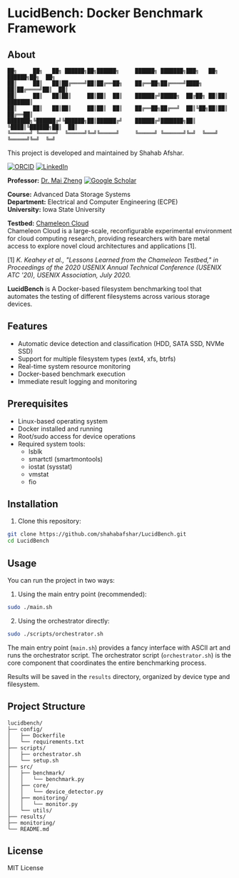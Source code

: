 # LucidBench: Docker Benchmark Framework

## About

```
██╗     ██╗   ██╗ ██████╗██╗██████╗     ██████╗ ███████╗███╗   ██╗ ██████╗██╗  ██╗
██║     ██║   ██║██╔════╝██║██╔══██╗    ██╔══██╗██╔════╝████╗  ██║██╔════╝██║  ██║
██║     ██║   ██║██║     ██║██║  ██║    ██████╔╝█████╗  ██╔██╗ ██║██║     ███████║
██║     ██║   ██║██║     ██║██║  ██║    ██╔══██╗██╔══╝  ██║╚██╗██║██║     ██╔══██║
███████╗╚██████╔╝╚██████╗██║██████╔╝    ██████╔╝███████╗██║ ╚████║╚██████╗██║  ██║
╚══════╝ ╚═════╝  ╚═════╝╚═╝╚═════╝     ╚═════╝ ╚══════╝╚═╝  ╚═══╝ ╚═════╝╚═╝  ╚═╝
```

This project is developed and maintained by Shahab Afshar.

[![ORCID](https://img.shields.io/badge/ORCID-0009--0000--3682--0471-A6CE39?style=flat-square&logo=ORCID&logoColor=white)](https://orcid.org/0009-0000-3682-0471)
[![LinkedIn](https://img.shields.io/badge/LinkedIn-Shahab_Afshar-0077B5?style=flat-square&logo=linkedin&logoColor=white)](https://www.linkedin.com/in/shahabafshar)

**Professor:** [Dr. Mai Zheng](https://scholar.google.com/citations?user=mFcB0JMAAAAJ&hl=en) [![Google Scholar](https://img.shields.io/badge/Google_Scholar-4285F4?style=flat-square&logo=google-scholar&logoColor=white)](https://scholar.google.com/citations?user=mFcB0JMAAAAJ&hl=en)

**Course:** Advanced Data Storage Systems  
**Department:** Electrical and Computer Engineering (ECPE)  
**University:** Iowa State University  

**Testbed:** [Chameleon Cloud](https://www.chameleoncloud.org/)  
Chameleon Cloud is a large-scale, reconfigurable experimental environment for cloud computing research, providing researchers with bare metal access to explore novel cloud architectures and applications [1].

[1] *K. Keahey et al., "Lessons Learned from the Chameleon Testbed," in Proceedings of the 2020 USENIX Annual Technical Conference (USENIX ATC '20), USENIX Association, July 2020.*

**LucidBench** is A Docker-based filesystem benchmarking tool that automates the testing of different filesystems across various storage devices.

## Features

- Automatic device detection and classification (HDD, SATA SSD, NVMe SSD)
- Support for multiple filesystem types (ext4, xfs, btrfs)
- Real-time system resource monitoring
- Docker-based benchmark execution
- Immediate result logging and monitoring

## Prerequisites

- Linux-based operating system
- Docker installed and running
- Root/sudo access for device operations
- Required system tools:
  - lsblk
  - smartctl (smartmontools)
  - iostat (sysstat)
  - vmstat
  - fio

## Installation

1. Clone this repository:
```bash
git clone https://github.com/shahabafshar/LucidBench.git
cd LucidBench
```

## Usage

You can run the project in two ways:

1. Using the main entry point (recommended):
```bash
sudo ./main.sh
```

2. Using the orchestrator directly:
```bash
sudo ./scripts/orchestrator.sh
```

The main entry point (`main.sh`) provides a fancy interface with ASCII art and runs the orchestrator script. The orchestrator script (`orchestrator.sh`) is the core component that coordinates the entire benchmarking process.

Results will be saved in the `results` directory, organized by device type and filesystem.

## Project Structure

```
lucidbench/
├── config/
│   ├── Dockerfile
│   └── requirements.txt
├── scripts/
│   ├── orchestrator.sh
│   └── setup.sh
├── src/
│   ├── benchmark/
│   │   └── benchmark.py
│   ├── core/
│   │   └── device_detector.py
│   ├── monitoring/
│   │   └── monitor.py
│   └── utils/
├── results/
├── monitoring/
└── README.md
```

## License

MIT License 